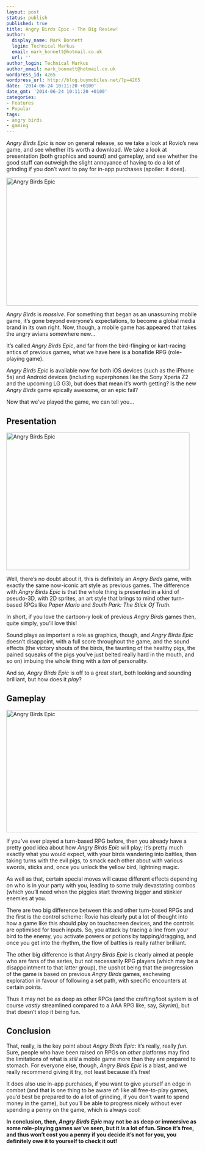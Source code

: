 ```yaml
---
layout: post
status: publish
published: true
title: Angry Birds Epic - The Big Review!
author:
  display_name: Mark Bonnett
  login: Technical Markus
  email: mark_bonnett@hotmail.co.uk
  url: ''
author_login: Technical Markus
author_email: mark_bonnett@hotmail.co.uk
wordpress_id: 4265
wordpress_url: http://blog.buymobiles.net/?p=4265
date: '2014-06-24 10:11:20 +0100'
date_gmt: '2014-06-24 10:11:20 +0100'
categories:
- Features
- Popular
tags:
- angry birds
- gaming
---
```

<p><span class="postStandFirst"><i>Angry Birds Epic</i> is now on general release, so we take a look at Rovio&rsquo;s new game, and see whether it&rsquo;s worth a download. We take a look at presentation (both graphics and sound) and gameplay, and see whether the good stuff can outweigh the slight annoyance of having to do a lot of grinding if you don&rsquo;t want to pay for in-app purchases (spoiler: it does).</span></p>
<p><img class="aligncenter size-full wp-image-4267" alt="Angry Birds Epic" src="https://a1comms-blog-buymobiles.storage.googleapis.com/2014/06/img-1402465957-1.jpg" width="600" height="335" /></p>
<p><b></b><i>Angry Birds</i> is <i>massive</i>. For something that began as an unassuming mobile game, it&rsquo;s gone beyond everyone&rsquo;s expectations, to become a global media brand in its own right. Now, though, a mobile game has appeared that takes the angry avians somewhere new...</p>
<p>It&rsquo;s called <i>Angry Birds Epic</i>, and far from the bird-flinging or kart-racing antics of previous games, what we have here is a bonafide RPG (role-playing game).</p>
<p><i>Angry Birds Epic</i> is available now for both iOS devices (such as the iPhone 5s) and Android devices (including superphones like the Sony Xperia Z2 and the upcoming LG G3), but does that mean it&rsquo;s worth getting? Is the new <i>Angry Birds</i> game epically awesome, or an epic fail?</p>
<p>Now that we&rsquo;ve played the game, we can tell you...</p>
<h2><b>Presentation</b></h2>
<p><img class="aligncenter size-full wp-image-4268" alt="Angry Birds Epic" src="https://a1comms-blog-buymobiles.storage.googleapis.com/2014/06/hqdefault.jpg" width="480" height="360" /></p>
<p>Well, there&rsquo;s no doubt about it, this is definitely an <i>Angry Birds</i> game, with exactly the same now-iconic art style as previous games. The difference with <i>Angry Birds Epic</i> is that the whole thing is presented in a kind of pseudo-3D, with 2D sprites, an art style that brings to mind other turn-based RPGs like <i>Paper Mario</i> and <i>South Park: The Stick Of Truth</i>.</p>
<p>In short, if you love the cartoon-y look of previous <i>Angry Birds</i> games then, quite simply, you&rsquo;ll love this!</p>
<p>Sound plays as important a role as graphics, though, and <i>Angry Birds Epic</i> doesn&rsquo;t disappoint, with a full score throughout the game, and the sound effects (the victory shouts of the birds, the taunting of the healthy pigs, the pained squeaks of the pigs you&rsquo;ve just belted really hard in the mouth, and so on) imbuing the whole thing with a <i>ton</i> of personality.</p>
<p>And so, <i>Angry Birds Epic</i> is off to a great start, both looking and sounding brilliant, but how does it <i>play</i>?</p>
<h2><b>Gameplay</b></h2>
<p><img class="aligncenter size-full wp-image-4269" alt="Angry Birds Epic" src="https://a1comms-blog-buymobiles.storage.googleapis.com/2014/06/screen568x568.jpeg" width="568" height="320" /></p>
<p>If you&rsquo;ve ever played a turn-based RPG before, then you already have a pretty good idea about how <i>Angry Birds Epic</i> will play; it&rsquo;s pretty much exactly what you would expect, with your birds wandering into battles, then taking turns with the evil pigs, to smack each other about with various swords, sticks and, once you unlock the yellow bird, lightning magic.</p>
<p>As well as that, certain special moves will cause different effects depending on who is in your party with you, leading to some truly devastating combos (which you&rsquo;ll need when the piggies start throwing bigger and stinkier enemies at you.</p>
<p>There are two big difference between this and other turn-based RPGs and the first is the control scheme: Rovio has clearly put a lot of thought into how a game like this should play on touchscreen devices, and the controls are optimised for touch inputs. So, you attack by tracing a line from your bird to the enemy, you activate powers or potions by tapping/dragging, and once you get into the rhythm, the flow of battles is really rather brilliant.</p>
<p>The other big difference is that <i>Angry Birds Epic</i> is clearly aimed at people who are fans of the series, but not necessarily RPG players (which may be a disappointment to that latter group), the upshot being that the progression of the game is based on previous <i>Angry Birds</i> games, eschewing exploration in favour of following a set path, with specific encounters at certain points.</p>
<p>Thus it may not be as deep as other RPGs (and the crafting/loot system is of course <i>vastly</i> streamlined compared to a AAA RPG like, say, <i>Skyrim</i>), but that doesn&rsquo;t stop it being fun.</p>
<h2><b>Conclusion</b></h2>
<p>That, really, is the key point about <i>Angry Birds Epic</i>: it&rsquo;s really, really <i>fun</i>. Sure, people who have been raised on RPGs on <i>other</i> platforms may find the limitations of what is <i>still</i> a mobile game more than they are prepared to stomach. For everyone else, though, <i>Angry Birds Epic</i> is a blast, and we really recommend giving it try, not least because it&rsquo;s free!</p>
<p>It does also use in-app purchases, if you want to give yourself an edge in combat (and that is one thing to be aware of: like all free-to-play games, you&rsquo;d best be prepared to do a lot of grinding, if you don&rsquo;t want to spend money in the game), but you&rsquo;ll be able to progress nicely without ever spending a penny on the game, which is always cool!</p>
<p><strong>In conclusion, then, <i>Angry Birds Epic</i> may not be as deep or immersive as some role-playing games we&rsquo;ve seen, but it <i>is</i> a lot of fun. Since it&rsquo;s free, and thus won&rsquo;t cost you a penny if you decide it&rsquo;s not for you, you definitely owe it to yourself to check it out!</strong></p>
